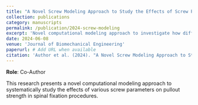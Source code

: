 ```yaml
---
title: "A Novel Screw Modeling Approach to Study the Effects of Screw Parameters on Pullout Strength"
collection: publications
category: manuscripts
permalink: /publication/2024-screw-modeling
excerpt: 'Novel computational modeling approach to investigate how different screw parameters affect pullout strength.'
date: 2024-06-08
venue: 'Journal of Biomechanical Engineering'
paperurl: # Add URL when available
citation: 'Author et al. (2024). "A Novel Screw Modeling Approach to Study the Effects of Screw Parameters on Pullout Strength." <i>Journal of Biomechanical Engineering</i>.'
---
```


**Role**: Co-Author

This research presents a novel computational modeling approach to systematically study the effects of various screw parameters on pullout strength in spinal fixation procedures.
